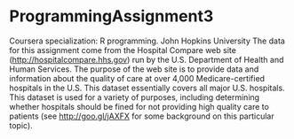 # ProgrammingAssignment3
Coursera specialization: R programming. John Hopkins University
The data for this assignment come from the Hospital Compare web site (http://hospitalcompare.hhs.gov)
run by the U.S. Department of Health and Human Services. The purpose of the web site is to provide data and
information about the quality of care at over 4,000 Medicare-certified hospitals in the U.S. This dataset essentially covers all major U.S. hospitals. This dataset is used for a variety of purposes, including determining
whether hospitals should be fined for not providing high quality care to patients (see http://goo.gl/jAXFX
for some background on this particular topic).
